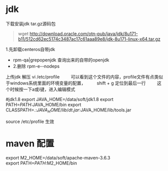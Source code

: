 # jdk
  下载安装jdk tar.gz源码包
> wget http://download.oracle.com/otn-pub/java/jdk/8u171-b11/512cd62ec5174c3487ac17c61aaa89e8/jdk-8u171-linux-x64.tar.gz

1.先卸载centeros自带jdk
- rpm-qa|grepopenjdk 
查询出来的自带的openjdk
- 2.删除 rpm-e--nodeps

上传jdk 解压
 vi /etc/profile
    　　  可以看到这个文件的内容，profile文件有点类似于windows系统里面的环境变量的配置，
    　　  shift + g 定位到最后一行
    　　  这个时候按一下a或i键，进入编辑模式
 
#jdk1.8
export JAVA_HOME=/data/soft/jdk1.8
export PATH=$PATH:$JAVA_HOME/bin
export CLASSPATH=.:$JAVA_HOME/lib/dt.jar:$JAVA_HOME/lib/tools.jar

 source /etc/profile 生效
 
 
 # maven 配置
export M2_HOME=/data/soft/apache-maven-3.6.3	
export PATH=$PATH:$M2_HOME/bin



#



